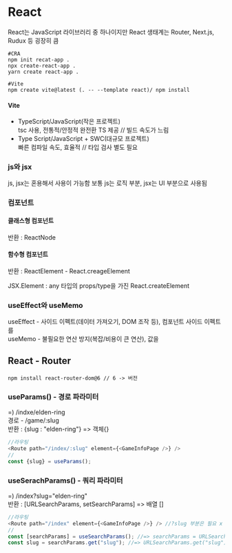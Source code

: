 <h1><a src="https://ko.legacy.reactjs.org/">React</a></h1>

React는 JavaScript 라이브러리 중 하나이지만 React 생태계는 Router, Next.js, Rudux 등 굉장히 큼<br>

```
#CRA
npm init recat-app .
npx create-react-app .
yarn create react-app .

#Vite
npm create vite@latest (. -- --template react)/ npm install
```
<h4>Vite</h4>
<ul>
  <li>TypeScript/JavaScript(작은 프로젝트)</li>
  tsc 사용, 전통적/안정적 완전환 TS 제공 // 빌드 속도가 느림
  <li>Type Script/JavaScript + SWC(대규모 프로젝트)</li>
  빠른 컴파일 속도, 효율적 // 타입 검사 별도 필요
</ul>

<h3>js와 jsx</h3>
js, jsx는 혼용해서 사용이 가능함 보통 js는 로직 부분, jsx는 UI 부분으로 사용됨

<h3>컴포넌트</h3>
<h4>클래스형 컴포넌트</h4>
반환 : ReactNode<br>
<h4>함수형 컴포넌트</h4>
반환 : ReactElement - React.creageElement<br>

JSX.Element : any 타입의 props/type을 가진 React.createElement

<h3>useEffect와 useMemo</h3>
useEffect - 사이드 이펙트(데이터 가져오기, DOM 조작 등), 컴포넌트 사이드 이펙트를<br>
useMemo - 불필요한 연산 방지(복잡/비용이 큰 연산), 값을<br>

<h2>React - Router</h2>

```
npm install react-router-dom@6 // 6 -> 버전
```
<h3>useParams() - 경로 파라미터</h3>
=) /indxe/elden-ring<br>
경로 - /game/:slug<br>
반환 : {slug : "elden-ring"} => 객체{}

```js
//라우팅
<Route path="/index/:slug" element={<GameInfoPage />} />
//
const {slug} = useParams();
```

<h3>useSerachParams() - 쿼리 파라미터</h3>
=) /index?slug="elden-ring"<br>
반환 : [URLSearchParams, setSearchParams] => 배열 []


```js
//라우팅
<Route path="/index" element={<GameInfoPage />} /> //?slug 부분은 필요 x
//
const [searchParams] = useSearchParams(); //=> searchParams = URLSearchParams
const slug = searchParams.get("slug"); //=> URLSearchParams.get("slug") = "elden-ring"
```

